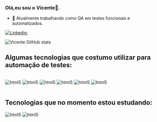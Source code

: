 ### Olá,eu sou o Vicente👋.

- 🐞 Atualmente trabalhando como QA em testes funcionais e automatizados.


[![Linkedin:](https://img.shields.io/badge/LinkedIn-0077B5?style=for-the-badge&logo=linkedin&logoColor=white)](https://www.linkedin.com/in/vicente-almeida05/ )

![Vicente GitHub stats](https://github-readme-stats.vercel.app/api?username=vicente-almeida&show_icons=true&theme=github_dark)

## Algumas tecnologias que costumo utilizar para automação de testes:

<div style="display: inline_block"><br/>
<img align="center" alt="html5" src="https://img.shields.io/badge/HTML5-E34F26?style=for-the-badge&logo=html5&logoColor=white"/>
<img align="center" alt="html5" src="https://img.shields.io/badge/JavaScript-F7DF1E?style=for-the-badge&logo=javascript&logoColor=black"/>
<img align="center" alt="html5" src="https://img.shields.io/badge/Java-ED8B00?style=for-the-badge&logo=openjdk&logoColor=white"/>

<img align="center" alt="html5" src="https://img.shields.io/badge/IntelliJ_IDEA-000000.svg?style=for-the-badge&logo=intellij-idea&logoColor=white"/>
<img align="center" alt="html5" src="https://img.shields.io/badge/Visual_Studio_Code-0078D4?style=for-the-badge&logo=visual%20studio%20code&logoColor=white"/>

<img align="center" alt="html5" src="https://img.shields.io/badge/GIT-E44C30?style=for-the-badge&logo=git&logoColor=white"/>
</div><br>

## Tecnologias que no momento estou estudando:

<img align="center" alt="html5" src="https://img.shields.io/badge/Python-3776AB?style=for-the-badge&logo=python&logoColor=white"/>
<img align="center" alt="html5" src="https://img.shields.io/badge/Django-092E20?style=for-the-badge&logo=django&logoColor=white"/>













